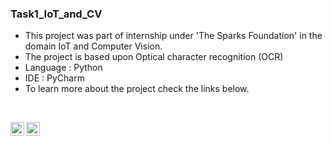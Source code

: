 ### Task1_IoT_and_CV

- This project was part of internship under 'The Sparks Foundation' in the domain IoT and Computer Vision.
- The project is based upon Optical character recognition (OCR)
- Language : Python
- IDE : PyCharm
- To learn more about the project check the links below.

<br />

[<img align="left" alt="codeSTACKr | YouTube" width="22px" src="https://cdn.jsdelivr.net/npm/simple-icons@v3/icons/youtube.svg" />][youtube]
[<img align="left" alt="codeSTACKr | LinkedIn" width="22px" src="https://github.com/NANDINI-SAKHARE/devicon/blob/master/icons/linkedin/linkedin-original.svg" />][linkedin]

<br />

</details>

[youtube]: https://youtu.be/zOJNgAdiPEE
[linkedin]: https://www.linkedin.com/posts/nandini-sakhare-950a47209_computervisionandiot-contentdevelopment-gripaugust21-activity-6833740273164587008-VaHI